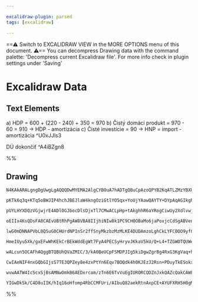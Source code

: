 ```yaml
---

excalidraw-plugin: parsed
tags: [excalidraw]

---
```

==⚠  Switch to EXCALIDRAW VIEW in the MORE OPTIONS menu of this document. ⚠== You can decompress Drawing data with the command palette: 'Decompress current Excalidraw file'. For more info check in plugin settings under 'Saving'


# Excalidraw Data
## Text Elements
a) HDP = 600 + (220 - 240) + 350 = 970
b) Čistý domáci produkt = 970 - 60 = 910
    -> HDP - amortizácia
c) Čisté investície = 90
    -> HNP = import - amortizácia ^U0xJJls3

DÚ dokončiť ^A4iBZgn8

%%
## Drawing
```compressed-json
N4KAkARALgngDgUwgLgAQQQDwMYEMA2AlgCYBOuA7hADTgQBuCpAzoQPYB2KqATLZMzYBXUtiRoIACyhQ4zZAHoFAc0JRJQgEYA6bGwC2CgF7N6hbEcK4OCtptbErHALRY8RMpWdx8Q1TdIEfARcZgRmBShcZQUebQA2bQBGGjoghH0EDihmbgBtcDBQMBKIEm4IAFUABkwAKTr8ZgBmVJLIWEQKqCwoNtLMbmckgHY+QsgYIZ5mgBZ+UooSdW5Z

pKTk6q3q+KTq5oBWJIP4hchJBEJlaW4kngOziGtlYO5qx+YoUjYAawQAYTY+DYpAqAGIkghIZD+pBNLhsD9lN8hBxiIDgaCJF9rMw4LhAtlYRAAGaEfD4ADKsFeEkEHmJn2+fwA6stJNxxu0IEzfghqTBaeh6eVHijrhxwrk0ElHmx8dg1FMZVtHsjhHAAJLEaWoPIAXUeJPImW13A4Qgpj0IaKwFVw1WJKLRkuYuotVomPIQCGItwOzRG+0OPC5

pUYLHYXDQzVGjwjrE4ADlOGJbocDlsDjxTl7CMwACLpHp+tAkghhR6aYRogCiwUy2XdlvwjyEcGIuBLtxGzWqPGqAE51gAOJLNZqPIgcH7mltTtiI33cctNBCPHqYPoSXAASlQAAkCwAFVAAXlQ8S2qAA1KgABSh6qoZy8WbVfd3w7Pi+DoMAHQ4TR90AGEB8ygABf1BiAMABDxVUDgb5iCEH4oHPVA/2fV8rww4dqkA1AiJfAA+Q8TxfVBcH0EE

oEIIx4KsQDsFA8CAEvUBtRhPgAW8VBA8IIjhiNIw8k1PC9CH0OBaMo6jaPoxjcCdSgABVentfcjwky9rzvR8B0onh30/VBvzwgCgNYz4oJg/RGMQ5DUPQ38g0o3Dfz2QjiOcMjtLkmjSDohjFVwZjrKgDiuPCKA+MIATfyEkTfLEnSpJkoKAoUkKrGJElOCgSl6PEXh3i9fLsgAMWo8llVQB4vU3KAAEEiGUaN0GCEk+njJg6PcVqrg66B5WJPRs

lwG0mDNNAPVbL0QSuG0CHUrdNPInSr2ffSnyMkzbzMzMLKE4DUDAmzoLghCkLYFC0OO9yf0wrzhJ8vyKNfeSgsU0LwrO9jOI4bjYv4wTvKIlKD3EjD0tkz7AuCpTiVwIQoDYAAlcJiu4L4hHXL1pwQA9LmubdUA2e5CgAXwWYpSnKCRmtmQgACEAC12pHYlOhK6ANMeQY0GcOYw0mIZ4ga7klmIFY0DGWZknfapZgOWYRnWQdqhHR4LiuG4ZVmQd

HmeIUyu5Xk/gxEFwWhKEkCrBEkWddEgWt7FyA4PECSyHryvJKkaV5kU/Q+L4+TZGWOTQUWeTDv4BSFHkgVFL1xUkV1dVlBaFSVW5VS9dV221XUDSNE0EBm1A5utW1BfQXAUjFGtiAzudPXNn1S3J0NZhHWYJaSeYvQTKNbgHXrI2TVMStGOZDYHEZtbzQti2XMsK3x7lq1RYh6wyH3m3b0p207bsZV7fsh3HI5+ynG1Z1m+cCcXP4u9XStGo0iQC

wALcun5OCAFhAQggBTQBUhQVaZMIC/3/kA0BeUCpFSMDPJIg5kiDgwZgrBg4RxG3KgVaq+harcElqUJqg12oVC6r7bkEZ+oEAocNNGcAxoFUmpKUgldq4LVIEtDgK0v7oBgTBABHBgFgONqjDGWNkE41IHjO+kpiZ6zJhTA41NwCGjoLgOAcBqRdhKnTaAFxMhUJUf0Bg8UKAs0doXNEVssToDBCSFxriLHYBEISKAmoej6GpMyAErtHEQAhHbGE

CwIAeNIF4nxGQbGIjsS7TE3QPZey8e4zxPtYn6Eqv7BOQdk4h0KJEzJ2Rsn+PDuyTkESokxN8RU+OgcKjBwydErJvj0bCAlFKW4NTSneN8QAeRzrAPOZtIC1PaRkSqBCar4DqqQkpbSym+JmdkJBJVx7FMmSsjIkDGFUIQN1VpdSMj6KCs1aJbAKAXFwF3bhpQdkDIyLWNElzvg3JCF3J4VyqB9OWc8/Q7zrmqXgLzZ2FjmDYG+BSAAGiQ3BESoU

wvwAATW4IcScxSjBsAMNwOmkB6AEDxrcam/zTn6E6TvVuEgIURORCQDZnJxkQAZcQakCAWFoEWWygAsrdBArzcCaGCG/De9LeFJLdqgAlEAWZAm+aQZQ8JHxxl4GqngarqjaAOLuYkmNlCWgJBUJVKqZjvF4H2aglqLXat1RAMl2z+kNIQMMuinBD7zVKMaaiCBMa2l4RwZQ+KvRZGFaKuRCivTYCIFy1AuNN6lH4aYtACa5So0JpGhAjrSh2AAF

YIGwDkSk/C4D8uIIK/hIq16oHfomp4RbCCMFUri/AIbuQ82aekRtnAxpCE+AYUFXRH5H0gMCJcYq1xTlCC1RtzbW1t3wBosANM6BkmCLqYAVMQBUyAA=
```
%%